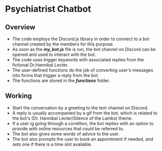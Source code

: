 # Psychiatrist Chatbot
## Overview
- The code employs the Discord.js library in order to connect to a bot channel created by the members for this purpose. </br>
- As soon as the ***my_bot.js*** file is run, the bot channel on Discord can be opened and used to interact with the bot. </br>
- The code uses trigger keywords with associated replies from the fictional Dr.Hannibal Lecter. </br>
- The user-defined functions do the job of converting user's messages into forms that trigger a reply from the bot. </br>
- The functions are stored in the ***functions*** folder.

## Working
- Start the conversation by a greeting to the text channel on Discord. </br>
- A reply is usually accompanied by a gif from the bot, which is related to the bot's (Dr. Hannibal Lecter/Silence of the Lambs) theme.</br>
- If a user ig going through a condition, the bot replies with an option to provide with online resources that could be referred to. </br>
- The bot also gives some words of advice to the user. </br>
- The bot also prompts the user to book an appointment if needed, and sets one if there is a time slot available. </br>
